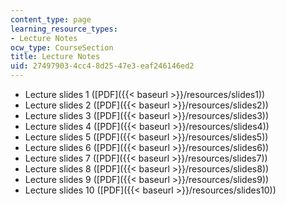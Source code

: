 ```yaml
---
content_type: page
learning_resource_types:
- Lecture Notes
ocw_type: CourseSection
title: Lecture Notes
uid: 27497903-4cc4-8d25-47e3-eaf246146ed2
---
```


*   Lecture slides 1 ([PDF]({{< baseurl >}}/resources/slides1))
*   Lecture slides 2 ([PDF]({{< baseurl >}}/resources/slides2))
*   Lecture slides 3 ([PDF]({{< baseurl >}}/resources/slides3))
*   Lecture slides 4 ([PDF]({{< baseurl >}}/resources/slides4))
*   Lecture slides 5 ([PDF]({{< baseurl >}}/resources/slides5))
*   Lecture slides 6 ([PDF]({{< baseurl >}}/resources/slides6))
*   Lecture slides 7 ([PDF]({{< baseurl >}}/resources/slides7))
*   Lecture slides 8 ([PDF]({{< baseurl >}}/resources/slides8))
*   Lecture slides 9 ([PDF]({{< baseurl >}}/resources/slides9))
*   Lecture slides 10 ([PDF]({{< baseurl >}}/resources/slides10))